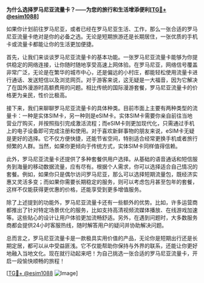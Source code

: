 **为什么选择罗马尼亚流量卡？——为您的旅行和生活增添便利[[TG💪+ @esim1088](https://t.me/s/esim1088)]**

如果你计划前往罗马尼亚，或者已经在罗马尼亚生活、工作，那么一张合适的罗马尼亚流量卡绝对是你的必备之选。无论是短期旅游还是长期居住，一张优质的手机卡或流量卡都能让你的生活更加便捷。

首先，让我们来谈谈罗马尼亚流量卡的基本功能。一张罗马尼亚流量卡能够为你提供稳定的网络连接，让你随时随地享受高速上网体验。在罗马尼亚，网络信号覆盖非常广泛，无论是在繁华的城市中心，还是偏远的小村庄，都能轻松使用流量卡进行通话、发送短信以及浏览网页。对于游客来说，这无疑是一大福音，因为它解决了在国外漫游时高额费用的问题。相比传统的国际漫游套餐，罗马尼亚流量卡的价格更为亲民，性价比极高。

接下来，我们来聊聊罗马尼亚流量卡的具体种类。目前市面上主要有两种类型的流量卡：一种是实体SIM卡，另一种则是eSIM卡。实体SIM卡需要你亲自前往当地营业厅购买，并按照指引完成激活流程；而eSIM卡则更加现代化，只需通过手机上的电子设备即可完成注册和使用。对于喜欢新鲜事物的朋友来说，eSIM卡无疑是更好的选择。它不仅方便快捷，还能节省空间，特别适合经常更换手机或者旅行频繁的人群。当然，如果你更倾向于传统方式，实体SIM卡同样值得信赖。

此外，罗马尼亚流量卡还提供了多种套餐供用户选择。从基础的语音通话和短信服务到海量的移动数据流量，应有尽有。根据个人需求，你可以选择适合自己情况的套餐。例如，如果你只是偶尔访问罗马尼亚，那么可以选择短期流量包，既经济实惠又灵活多变；而如果你需要长期稳定的服务，则可以考虑包月甚至包年的套餐，这样不仅能获得更优惠的价格，还能享受到更多增值服务。

除了上述提到的功能外，罗马尼亚流量卡还有一些额外的优势。比如，许多运营商都推出了针对特定场景优化的服务，比如支持高清视频流媒体播放、在线游戏加速等。这些贴心的设计让用户体验更加流畅舒适。另外，在遇到问题时，大多数服务商都会提供24小时客服热线，随时解答用户的疑问并协助解决问题。

总而言之，罗马尼亚流量卡是一款极具实用价值的产品，无论你是短期出行还是长期定居，都可以从中受益匪浅。它不仅能帮助你保持与外界的联系，还能让你更好地融入当地文化。现在就行动起来吧！为自己挑选一张合适的罗马尼亚流量卡，开启一段愉快顺畅的旅程！

[[TG💪+ @esim1088](https://t.me/s/esim1088) ![Image](https://i.postimg.cc/4NQfJmqS/Snipaste-2025-05-13-00-14-12.png)]
